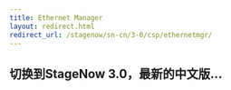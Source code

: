 ```yaml
---
title: Ethernet Manager
layout: redirect.html
redirect_url: /stagenow/sn-cn/3-0/csp/ethernetmgr/
---
```


## 切换到StageNow 3.0，最新的中文版...

